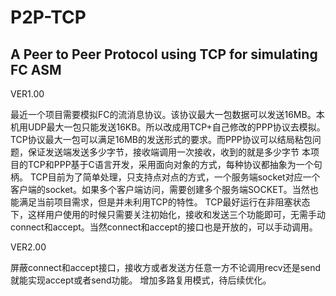 # P2P-TCP
## A Peer to Peer Protocol using TCP for simulating FC ASM

VER1.00

 最近一个项目需要模拟FC的流消息协议。该协议最大一包数据可以发送16MB。本机用UDP最大一包只能发送16KB。所以改成用TCP+自己修改的PPP协议去模拟。
 TCP协议最大一包可以满足16MB的发送形式的要求。而PPP协议可以结局粘包问题，保证发送端发送多少字节，接收端调用一次接收，收到的就是多少字节
 本项目的TCP和PPP基于C语言开发，采用面向对象的方式，每种协议都抽象为一个句柄。
 TCP目前为了简单处理，只支持点对点的方式，一个服务端socket对应一个客户端的socket。如果多个客户端访问，需要创建多个服务端SOCKET。当然也能满足当前项目需求，但是并未利用TCP的特性。
 TCP最好运行在非阻塞状态下，这样用户使用的时候只需要关注初始化，接收和发送三个功能即可，无需手动connect和accept。当然connect和accept的接口也是开放的，可以手动调用。

VER2.00

屏蔽connect和accept接口，接收方或者发送方任意一方不论调用recv还是send就能实现accept或者send功能。
增加多路复用模式，待后续优化。
